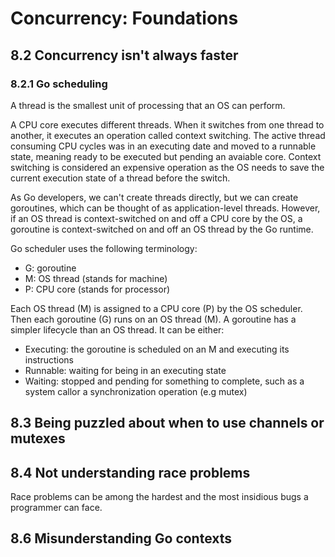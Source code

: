 # Concurrency: Foundations

## 8.2 Concurrency isn't always faster

### 8.2.1 Go scheduling

A thread is the smallest unit of processing that an OS can perform.

A CPU core executes different threads. When it switches from one thread to another, it executes an operation called context switching. The active thread consuming CPU cycles was in an executing date and moved to a runnable state, meaning ready to be executed but pending an avaiable core. Context switching is considered an expensive operation as the OS needs to save the current execution state of a thread before the switch.

As Go developers, we can't create threads directly, but we can create goroutines, which can be thought of as application-level threads. However, if an OS thread is context-switched on and off a CPU core by the OS, a goroutine is context-switched on and off an OS thread by the Go runtime.

Go scheduler uses the following terminology:

- G: goroutine
- M: OS thread (stands for machine)
- P: CPU core (stands for processor)

Each OS thread (M) is assigned to a CPU core (P) by the OS scheduler. Then each goroutine (G) runs on an OS thread (M). A goroutine has a simpler lifecycle than an OS thread. It can be either:

- Executing: the goroutine is scheduled on an M and executing its instructions
- Runnable: waiting for being in an executing state
- Waiting: stopped and pending for something to complete, such as a system callor a synchronization operation (e.g mutex)

## 8.3 Being puzzled about when to use channels or mutexes

## 8.4 Not understanding race problems

Race problems can be among the hardest and the most insidious bugs a programmer can face.

## 8.6 Misunderstanding Go contexts
